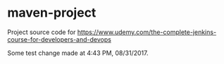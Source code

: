 # maven-project
Project source code for https://www.udemy.com/the-complete-jenkins-course-for-developers-and-devops

Some test change made at 4:43 PM, 08/31/2017.
